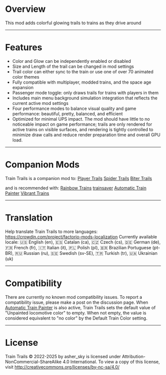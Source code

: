 # Overview
This mod adds colorful glowing trails to trains as they drive around

----------
# Features
- Color and Glow can be independently enabled or disabled
- Size and Length of the trail can be changed in mod settings
- Trail color can either sync to the train or use one of over 70 animated color themes
- Fully compatible with multiplayer, modded trains, and the space age expansion
- Passenger mode toggle: only draws trails for trains with players in them
- Includes main menu background simulation integration that reflects the current active mod settings
- Four performance modes to balance visual quality and game performance: beautiful, pretty, balanced, and efficient
- Optimized for minimal UPS impact. The mod should have little to no noticeable impact on game performance; trails are only rendered for active trains on visible surfaces, and rendering is tightly controlled to minimize draw calls and reduce render preparation time and overall GPU load.

---------------
# Companion Mods
Train Trails is a companion mod to:
[Player Trails](https://mods.factorio.com/mod/player-trails)
[Spider Trails](https://mods.factorio.com/mod/spider-trails)
[Biter Trails](https://mods.factorio.com/mod/biter-trails)

and is recommended with:
[Rainbow Trains](https://mods.factorio.com/mod/rainbow-trains)
[trainsaver](https://mods.factorio.com/mod/trainsaver)
[Automatic Train Painter](https://mods.factorio.com/mod/Automatic_Train_Painter)
[Vibrant Trains](https://mods.factorio.com/mod/vibrant-trains)

---------------------
# Translation
Help translate Train Trails to more languages: https://crowdin.com/project/factorio-mods-localization
Currently available locale:
🇺🇸 English (en), 🇪🇸 Catalan (ca), 🇨🇿 Czech (cs), 🇩🇪 German (de), 🇫🇷 French (fr), 🇮🇹 Italian (it), 🇵🇱 Polish (pl), 🇧🇷 Brazilian Portuguese (pt-BR), 🇷🇺 Russian (ru), 🇸🇪 Swedish (sv-SE), 🇹🇷 Turkish (tr), 🇺🇦 Ukrainian (uk)

---------------------
# Compatibility
There are currently no known mod compatibility issues. To report a compatibility issue, please make a post on the discussion page.
When [Automatic Train Painter](https://mods.factorio.com/mod/Automatic_Train_Painter) is also active, Train Trails sets the default value of "Unpainted locomotive color" to empty. When not empty, the value is considered equivalent to "no color" by the Default Train Color setting.

----------------------------
# License
Train Trails © 2022-2025 by asher_sky is licensed under Attribution-NonCommercial-ShareAlike 4.0 International.
To view a copy of this license, visit http://creativecommons.org/licenses/by-nc-sa/4.0/